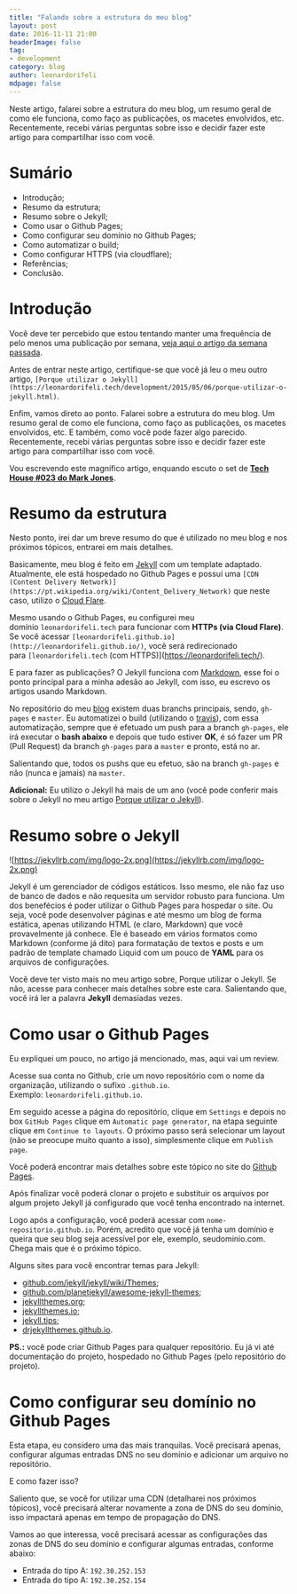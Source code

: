 ```yaml
---
title: "Falando sobre a estrutura do meu blog"
layout: post
date: 2016-11-11 21:00
headerImage: false
tag:
- development
category: blog
author: leonardorifeli
mdpage: false
---
```


Neste artigo, falarei sobre a estrutura do meu blog, um resumo geral de como ele funciona, como faço as publicações, os macetes envolvidos, etc. Recentemente, recebi várias perguntas sobre isso e decidir fazer este artigo para compartilhar isso com você.

# Sumário

- Introdução;
- Resumo da estrutura;
- Resumo sobre o Jekyll;
- Como usar o Github Pages;
- Como configurar seu domínio no Github Pages;
- Como automatizar o build;
- Como configurar HTTPS (via cloudflare);
- Referências;
- Conclusão.

# Introdução

Você deve ter percebido que estou tentando manter uma frequência de pelo menos uma publicação por semana, [veja aqui o artigo da semana passada](http://localhost:4000/development/2016/11/05/docker-vamos-falar-sobre-virtualizacao.html).

Antes de entrar neste artigo, certifique-se que você já leu o meu outro artigo, `[Porque utilizar o Jekyll](https://leonardorifeli.tech/development/2015/05/06/porque-utilizar-o-jekyll.html)`.

Enfim, vamos direto ao ponto. Falarei sobre a estrutura do meu blog. Um resumo geral de como ele funciona, como faço as publicações, os macetes envolvidos, etc. E também, como você pode fazer algo parecido. Recentemente, recebi várias perguntas sobre isso e decidir fazer este artigo para compartilhar isso com você.

Vou escrevendo este magnífico artigo, enquando escuto o set de **[Tech House #023 do Mark Jones](https://www.youtube.com/watch?v=tAP9m2XUqjc)**.

# Resumo da estrutura

Nesto ponto, irei dar um breve resumo do que é utilizado no meu blog e nos próximos tópicos, entrarei em mais detalhes.

Basicamente, meu blog é feito em [Jekyll](https://jekyllrb.com/) com um template adaptado. Atualmente, ele está hospedado no Github Pages e possuí uma `[CDN (Content Delivery Network)](https://pt.wikipedia.org/wiki/Content_Delivery_Network)` que neste caso, utilizo o [Cloud Flare](https://www.cloudflare.com/).

Mesmo usando o Github Pages, eu configurei meu domínio `leonardorifeli.tech` para funcionar com **HTTPs (via Cloud Flare)**. Se você acessar `[leonardorifeli.github.io](http://leonardorifeli.github.io/)`, você será redirecionado para `[leonardorifeli.tech` (com HTTPS)](https://leonardorifeli.tech/).

E para fazer as publicações? O Jekyll funciona com [Markdown](https://daringfireball.net/projects/markdown/), esse foi o ponto principal para a minha adesão ao Jekyll, com isso, eu escrevo os artigos usando Markdown.

No repositório do meu [blog](https://github.com/leonardorifeli/leonardorifeli.github.io) existem duas branchs principais, sendo, `gh-pages` e `master`. Eu automatizei o build (utilizando o [travis](https://github.com/leonardorifeli/leonardorifeli.github.io/blob/gh-pages/.travis.yml)), com essa automatização, sempre que é efetuado um push para a branch `gh-pages`, ele irá executar o **bash abaixo** e depois que tudo estiver **OK**, é só fazer um PR (Pull Request) da branch `gh-pages` para a `master` e pronto, está no ar.

Salientando que, todos os pushs que eu efetuo, são na branch `gh-pages` e não (nunca e jamais) na `master`.

**Adicional:** Eu utilizo o Jekyll há mais de um ano (você pode conferir mais sobre o Jekyll no meu artigo [Porque utilizar o Jekyll](https://leonardorifeli.tech/development/2015/05/06/porque-utilizar-o-jekyll.html)).

# Resumo sobre o Jekyll

![https://jekyllrb.com/img/logo-2x.png](https://jekyllrb.com/img/logo-2x.png)

Jekyll é um gerenciador de códigos estáticos. Isso mesmo, ele não faz uso de banco de dados e não requesita um servidor robusto para funciona. Um dos benefécios é poder utilizar o Github Pages para hospedar o site. Ou seja, você pode desenvolver páginas e até mesmo um blog de forma estática, apenas utilizando HTML (e claro, Markdown) que você provavelmente já conhece. Ele é baseado em vários formatos como Markdown (conforme já dito) para formatação de textos e posts e um padrão de template chamado Liquid com um pouco de **YAML** para os arquivos de configurações.

Você deve ter visto mais no meu artigo sobre, Porque utilizar o Jekyll. Se não, acesse para conhecer mais detalhes sobre este cara. Salientando que, você irá ler a palavra **Jekyll** demasiadas vezes.

# Como usar o Github Pages

Eu expliquei um pouco, no artigo já mencionado, mas, aqui vai um review.

Acesse sua conta no Github, crie um novo repositório com o nome da organização, utilizando o sufixo `.github.io`. Exemplo: `leonardorifeli.github.io`.

Em seguido acesse a página do repositório, clique em `Settings` e depois no box `GitHub Pages` clique em `Automatic page generator`, na etapa seguinte clique em `Continue to layouts`. O próximo passo será selecionar um layout (não se preocupe muito quanto a isso), simplesmente clique em `Publish page`.

Você poderá encontrar mais detalhes sobre este tópico no site do [Github Pages](https://pages.github.com/).

Após finalizar você poderá clonar o projeto e substituir os arquivos por algum projeto Jekyll já configurado que você tenha encontrado na internet.

Logo após a configuração, você poderá acessar com `nome-repositorio.github.io`. Porém, acredito que você já tenha um domínio e queira que seu blog seja acessível por ele, exemplo, seudominio.com. Chega mais que é o próximo tópico.

Alguns sites para você encontrar temas para Jekyll:

- [github.com/jekyll/jekyll/wiki/Themes](https://github.com/jekyll/jekyll/wiki/Themes);
- [github.com/planetjekyll/awesome-jekyll-themes](https://github.com/planetjekyll/awesome-jekyll-themes);
- [jekyllthemes.org](http://jekyllthemes.org/);
- [jekyllthemes.io](https://jekyllthemes.io/);
- [jekyll.tips](http://jekyll.tips/templates/);
- [drjekyllthemes.github.io](https://drjekyllthemes.github.io/).

**PS.:** você pode criar Github Pages para qualquer repositório. Eu já vi até documentação do projeto, hospedado no Github Pages (pelo repositório do projeto).

# Como configurar seu domínio no Github Pages

Esta etapa, eu considero uma das mais tranquilas. Você precisará apenas, configurar algumas entradas DNS no seu domínio e adicionar um arquivo no repositório.

E como fazer isso?

Saliento que, se você for utilizar uma CDN (detalharei nos próximos tópicos), você precisará alterar novamente a zona de DNS do seu domínio, isso impactará apenas em tempo de propagação do DNS.

Vamos ao que interessa, você precisará acessar as configurações das zonas de DNS do seu domínio e configurar algumas entradas, conforme abaixo:

- Entrada do tipo A: `192.30.252.153`
- Entrada do tipo A: `192.30.252.154`